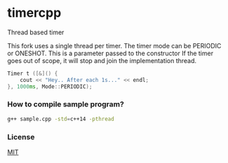 # timercpp
Thread based timer

This fork uses a single thread per timer.
The timer mode can be PERIODIC or ONESHOT. This is a parameter passed to the constructor
If the timer goes out of scope, it will stop and join the implementation thread.

```c++
Timer t ([&]() {
    cout << "Hey.. After each 1s..." << endl;
}, 1000ms, Mode::PERIODIC); 
```
### How to compile sample program?

```bash
g++ sample.cpp -std=c++14 -pthread
```

### License

[MIT](https://github.com/shalithasuranga/timercpp/edit/master/LICENSE)
